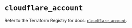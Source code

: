 # `cloudflare_account`

Refer to the Terraform Registry for docs: [`cloudflare_account`](https://registry.terraform.io/providers/cloudflare/cloudflare/5.7.0/docs/resources/account).
